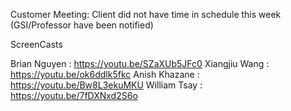 Customer Meeting:
Client did not have time in schedule this week (GSI/Professor have been notified)


ScreenCasts 

Brian Nguyen : https://youtu.be/SZaXUb5JFc0
Xiangjiu Wang : https://youtu.be/ok6ddlk5fkc
Anish Khazane : https://youtu.be/Bw8L3ekuMKU
William Tsay : https://youtu.be/7fDXNxd2S6o
